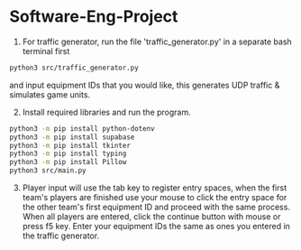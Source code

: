 # Software-Eng-Project

  1. For traffic generator, run the file 'traffic_generator.py' in a separate bash terminal first
  ```bash
  python3 src/traffic_generator.py
  ```
and input equipment IDs that you would like, this generates UDP traffic & simulates game units.


  2. Install required libraries and run the program.
  ```bash     
  python3 -m pip install python-dotenv
  python3 -m pip install supabase
  python3 -m pip install tkinter
  python3 -m pip install typing
  python3 -m pip install Pillow
  python3 src/main.py
  ```

  3. Player input will use the tab key to register entry spaces, when the first team's players are finished use your mouse to click the entry space for the other team's first equipment ID and proceed with the same process. When all players are entered, click the continue button with mouse or press f5 key. Enter your equipment IDs the same as ones you entered in the traffic generator.
